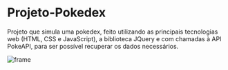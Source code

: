 # Projeto-Pokedex
Projeto que simula uma pokedex, feito utilizando as principais tecnologias web (HTML, CSS e JavaScript), a biblioteca JQuery e com chamadas à API PokeAPI, para ser possível recuperar os dados necessários.



![frame](https://user-images.githubusercontent.com/73049000/216794608-46852387-a0f4-447a-be58-dfe32d4fcae3.png)
